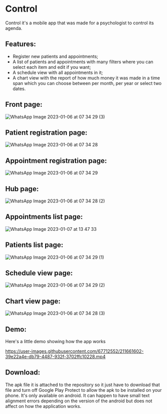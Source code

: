 # Control

Control it's a mobile app that was made for a psychologist to control its agenda.

## Features:
- Register new patients and appointments;
- A list of patients and appointments with many filters where you can select each item and edit if you want;
- A schedule view with all appointments in it;
- A chart view with the report of how much money it was made in a time span which you can choose between per month, per year or select two dates.

## Front page:

![WhatsApp Image 2023-01-06 at 07 34 29 (3)](https://user-images.githubusercontent.com/67712552/211103678-f0a16f5b-e008-4540-b314-81470f52ab10.jpeg)

## Patient registration page:

![WhatsApp Image 2023-01-06 at 07 34 28](https://user-images.githubusercontent.com/67712552/211103711-4ca4a6f1-466d-4f5b-9ddb-c70af5001a0a.jpeg)

## Appointment registration page:

![WhatsApp Image 2023-01-06 at 07 34 29](https://user-images.githubusercontent.com/67712552/211104144-4cbe8353-d3d3-4867-a9e1-3ea08b1ef53e.jpeg)

## Hub page:

![WhatsApp Image 2023-01-06 at 07 34 28 (2)](https://user-images.githubusercontent.com/67712552/211104452-9775caa4-ab88-4842-96f1-4d57e3fa75ba.jpeg)

## Appointments list page:

![WhatsApp Image 2023-01-07 at 13 47 33](https://user-images.githubusercontent.com/67712552/211161480-2212dd50-2793-4507-9923-1493ccd170a8.jpeg)

## Patients list page:

![WhatsApp Image 2023-01-06 at 07 34 29 (1)](https://user-images.githubusercontent.com/67712552/211104581-79f6aa25-69d8-405d-bcdf-02a23f5e48f6.jpeg)

## Schedule view page:

![WhatsApp Image 2023-01-06 at 07 34 29 (2)](https://user-images.githubusercontent.com/67712552/211161518-a37f326c-5aa1-4d12-9bbe-d1ceb0eec236.jpeg)

## Chart view page:

![WhatsApp Image 2023-01-06 at 07 34 28 (3)](https://user-images.githubusercontent.com/67712552/211104709-1b3b6981-ee51-4f77-b977-8c0bcd77e6cd.jpeg)

## Demo:

Here's a little demo showing how the app works

https://user-images.githubusercontent.com/67712552/211661602-39e22a4e-db79-4487-932f-3702ffc10228.mp4

## Download:

The apk file it is attached to the repository so it just have to download that file and turn off Google Play Protect to allow the apk to be installed on your phone. It's only available on android. It can happen to have small text alignment errors depending on the version of the android but does not affect on how the application works.

